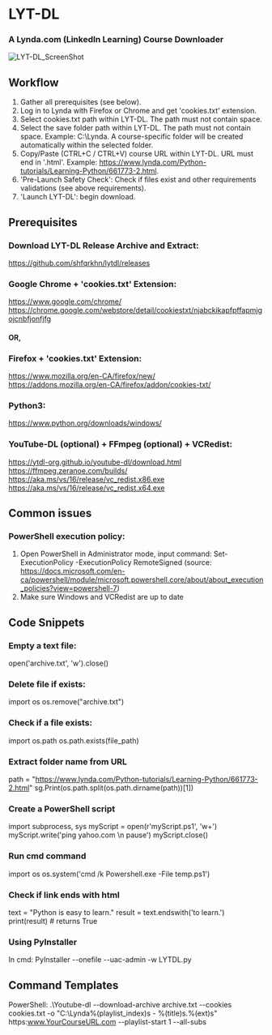 # LYT-DL
### A Lynda.com (LinkedIn Learning) Course Downloader

![LYT-DL_ScreenShot](https://raw.githubusercontent.com/shfqrkhn/lytdl/master/LYT-DL_SS.PNG)

## Workflow
1. Gather all prerequisites (see below).
2. Log in to Lynda with Firefox or Chrome and get 'cookies.txt' extension.
3. Select cookies.txt path within LYT-DL. The path must not contain space.
4. Select the save folder path within LYT-DL. The path must not contain space. Example: C:\Lynda. A course-specific folder will be created automatically within the selected folder.
5. Copy/Paste (CTRL+C / CTRL+V) course URL within LYT-DL. URL must end in '.html'. Example: https://www.lynda.com/Python-tutorials/Learning-Python/661773-2.html.
6. 'Pre-Launch Safety Check': Check if files exist and other requirements validations (see above requirements).
7. 'Launch LYT-DL': begin download.

## Prerequisites    
### Download LYT-DL Release Archive and Extract:
https://github.com/shfqrkhn/lytdl/releases

### Google Chrome + 'cookies.txt' Extension:    
https://www.google.com/chrome/    
https://chrome.google.com/webstore/detail/cookiestxt/njabckikapfpffapmjgojcnbfjonfjfg    
#### OR,    
### Firefox + 'cookies.txt' Extension:    
https://www.mozilla.org/en-CA/firefox/new/    
https://addons.mozilla.org/en-CA/firefox/addon/cookies-txt/

### Python3:    
https://www.python.org/downloads/windows/

### YouTube-DL (optional) + FFmpeg (optional) + VCRedist:    
https://ytdl-org.github.io/youtube-dl/download.html    
https://ffmpeg.zeranoe.com/builds/    
https://aka.ms/vs/16/release/vc_redist.x86.exe    
https://aka.ms/vs/16/release/vc_redist.x64.exe    


## Common issues
### PowerShell execution policy:
1. Open PowerShell in Administrator mode, input command: Set-ExecutionPolicy -ExecutionPolicy RemoteSigned (source: https://docs.microsoft.com/en-ca/powershell/module/microsoft.powershell.core/about/about_execution_policies?view=powershell-7)
2. Make sure Windows and VCRedist are up to date


## Code Snippets
### Empty a text file:
open('archive.txt', 'w').close()

### Delete file if exists:
import os
os.remove("archive.txt")

### Check if a file exists:
import os.path
os.path.exists(file_path)

### Extract folder name from URL
path = "https://www.lynda.com/Python-tutorials/Learning-Python/661773-2.html"
sg.Print(os.path.split(os.path.dirname(path))[1])

### Create a PowerShell script
import subprocess, sys
myScript = open(r'myScript.ps1', 'w+')
myScript.write('ping yahoo.com \n pause')
myScript.close()

### Run cmd command
import os
os.system('cmd /k Powershell.exe -File temp.ps1')

### Check if link ends with html
text = "Python is easy to learn."
result = text.endswith('to learn.')
print(result) # returns True

### Using PyInstaller
In cmd: PyInstaller --onefile --uac-admin -w LYTDL.py

## Command Templates
PowerShell:
.\Youtube-dl --download-archive archive.txt --cookies cookies.txt -o "C:\Lynda\%(playlist_index)s - %(title)s.%(ext)s" https:www.YourCourseURL.com --playlist-start 1 --all-subs
